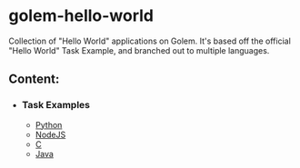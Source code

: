 # golem-hello-world
Collection of "Hello World" applications on Golem. It's based off the official "Hello World" Task Example, and branched out to multiple languages.

## Content:
 - ### Task Examples
   - [Python](https://github.com/figurestudios/golem-hello-world/tree/main/golem-hello-world-py)
   - [NodeJS](https://github.com/figurestudios/golem-hello-world/tree/main/golem-hello-world-js)
   - [C](https://github.com/figurestudios/golem-hello-world/tree/main/golem-hello-world-c)
   - [Java](https://github.com/figurestudios/golem-hello-world/tree/main/golem-hello-world-java)
